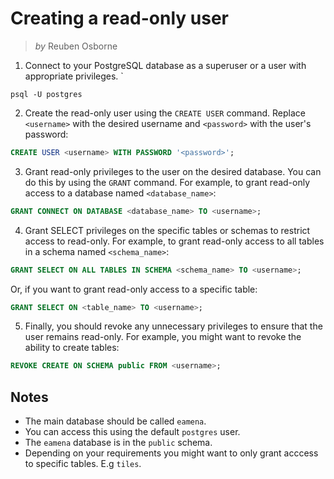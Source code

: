 # Creating a read-only user 
> *by* Reuben Osborne

1. Connect to your PostgreSQL database as a superuser or a user with appropriate privileges. `
```
psql -U postgres
```

2. Create the read-only user using the `CREATE USER` command. Replace `<username>` with the desired username and `<password>` with the user's password:

```sql
CREATE USER <username> WITH PASSWORD '<password>';
```

3. Grant read-only privileges to the user on the desired database. You can do this by using the `GRANT` command. For example, to grant read-only access to a database named `<database_name>`:

```sql
GRANT CONNECT ON DATABASE <database_name> TO <username>;
```

4. Grant SELECT privileges on the specific tables or schemas to restrict access to read-only. For example, to grant read-only access to all tables in a schema named `<schema_name>`:

```sql
GRANT SELECT ON ALL TABLES IN SCHEMA <schema_name> TO <username>;
```

Or, if you want to grant read-only access to a specific table:

```sql
GRANT SELECT ON <table_name> TO <username>;
```

5. Finally, you should revoke any unnecessary privileges to ensure that the user remains read-only. For example, you might want to revoke the ability to create tables:

```sql
REVOKE CREATE ON SCHEMA public FROM <username>;
```

## Notes
- The main database should be called `eamena`.
- You can access this using the default `postgres` user.
- The `eamena` database is in the `public` schema.
- Depending on your requirements you might want to only grant acccess to specific tables. E.g `tiles`. 
